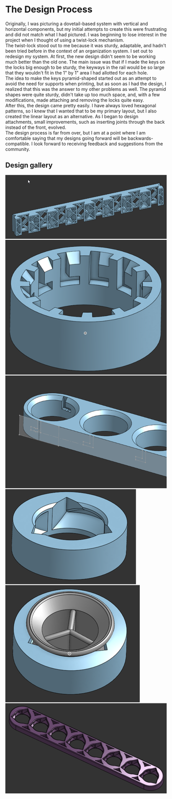 # The Design Process

Originally, I was picturing a dovetail-based system with vertical and horizontal components, but my initial attempts to create this were frustrating and did not match what I had pictured. I was beginning to lose interest in the project when I thought of using a twist-lock mechanism.  
The twist-lock stood out to me because it was sturdy, adaptable, and hadn't been tried before in the context of an organization system. I set out to redesign my system. At first, the new design didn't seem to be working much better than the old one. The main issue was that if I made the keys on the locks big enough to be sturdy, the keyways in the rail would be so large that they wouldn't fit in the 1" by 1" area I had allotted for each hole.  
The idea to make the keys pyramid-shaped started out as an attempt to avoid the need for supports when printing, but as soon as I had the design, I realized that this was the answer to my other problems as well. The pyramid shapes were quite sturdy, didn't take up too much space, and, with a few modifications, made attaching and removing the locks quite easy.  
After this, the design came pretty easily. I have always loved hexagonal patterns, so I knew that I wanted that to be my primary layout, but I also created the linear layout as an alternative. As I began to design attachments, small improvements, such as inserting joints through the back instead of the front, evolved.  
The design process is far from over, but I am at a point where I am comfortable saying that my designs going forward will be backwards-compatible. I look forward to receiving feedback and suggestions from the community.

## Design gallery
![design process demo](../img/design/iteration_1.png)
![design process demo](../img/design/iteration_1.5.png)
![design process demo](../img/design/iteration_2.png)
![design process demo](../img/design/iteration_3.png)
![design process demo](../img/design/iteration_4.png)
![design process demo](../img/design/iteration_5.png)